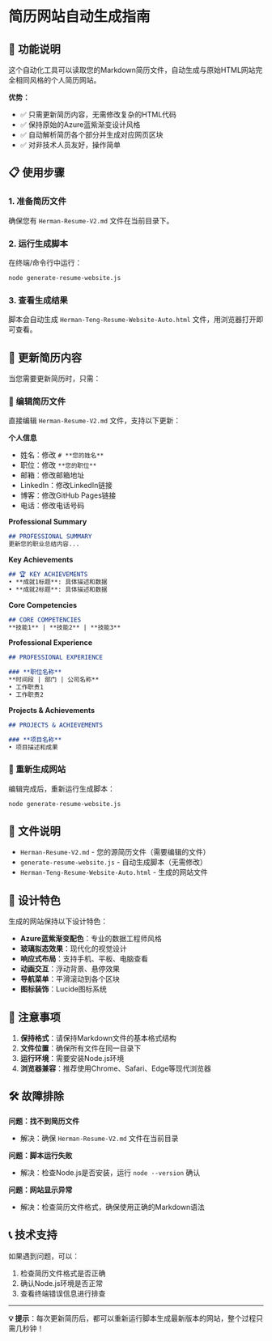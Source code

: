 # 简历网站自动生成指南

## 🎯 功能说明

这个自动化工具可以读取您的Markdown简历文件，自动生成与原始HTML网站完全相同风格的个人简历网站。

**优势：**
- ✅ 只需更新简历内容，无需修改复杂的HTML代码
- ✅ 保持原始的Azure蓝紫渐变设计风格
- ✅ 自动解析简历各个部分并生成对应网页区块
- ✅ 对非技术人员友好，操作简单

## 📋 使用步骤

### 1. 准备简历文件
确保您有 `Herman-Resume-V2.md` 文件在当前目录下。

### 2. 运行生成脚本
在终端/命令行中运行：
```bash
node generate-resume-website.js
```

### 3. 查看生成结果
脚本会自动生成 `Herman-Teng-Resume-Website-Auto.html` 文件，用浏览器打开即可查看。

## 🔧 更新简历内容

当您需要更新简历时，只需：

### 📝 编辑简历文件
直接编辑 `Herman-Resume-V2.md` 文件，支持以下更新：

**个人信息**
- 姓名：修改 `# **您的姓名**` 
- 职位：修改 `**您的职位**`
- 邮箱：修改邮箱地址
- LinkedIn：修改LinkedIn链接
- 博客：修改GitHub Pages链接
- 电话：修改电话号码

**Professional Summary**
```markdown
## PROFESSIONAL SUMMARY
更新您的职业总结内容...
```

**Key Achievements**
```markdown
## 🏆 KEY ACHIEVEMENTS
• **成就1标题**: 具体描述和数据
• **成就2标题**: 具体描述和数据
```

**Core Competencies**
```markdown
## CORE COMPETENCIES
**技能1** | **技能2** | **技能3**
```

**Professional Experience**
```markdown
## PROFESSIONAL EXPERIENCE

### **职位名称**
**时间段 | 部门 | 公司名称**
• 工作职责1
• 工作职责2
```

**Projects & Achievements**
```markdown
## PROJECTS & ACHIEVEMENTS

### **项目名称**
• 项目描述和成果
```

### 🚀 重新生成网站
编辑完成后，重新运行生成脚本：
```bash
node generate-resume-website.js
```

## 📁 文件说明

- `Herman-Resume-V2.md` - 您的源简历文件（需要编辑的文件）
- `generate-resume-website.js` - 自动生成脚本（无需修改）
- `Herman-Teng-Resume-Website-Auto.html` - 生成的网站文件

## 🎨 设计特色

生成的网站保持以下设计特色：
- **Azure蓝紫渐变配色**：专业的数据工程师风格
- **玻璃拟态效果**：现代化的视觉设计
- **响应式布局**：支持手机、平板、电脑查看
- **动画交互**：浮动背景、悬停效果
- **导航菜单**：平滑滚动到各个区块
- **图标装饰**：Lucide图标系统

## 🚨 注意事项

1. **保持格式**：请保持Markdown文件的基本格式结构
2. **文件位置**：确保所有文件在同一目录下
3. **运行环境**：需要安装Node.js环境
4. **浏览器兼容**：推荐使用Chrome、Safari、Edge等现代浏览器

## 🛠️ 故障排除

**问题：找不到简历文件**
- 解决：确保 `Herman-Resume-V2.md` 文件在当前目录

**问题：脚本运行失败**
- 解决：检查Node.js是否安装，运行 `node --version` 确认

**问题：网站显示异常**
- 解决：检查简历文件格式，确保使用正确的Markdown语法

## 📞 技术支持

如果遇到问题，可以：
1. 检查简历文件格式是否正确
2. 确认Node.js环境是否正常
3. 查看终端错误信息进行排查

---

**💡 提示**：每次更新简历后，都可以重新运行脚本生成最新版本的网站，整个过程只需几秒钟！ 